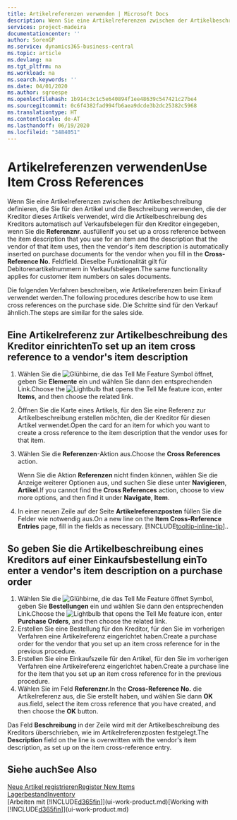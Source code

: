 ```yaml
---
title: Artikelreferenzen verwenden | Microsoft Docs
description: Wenn Sie eine Artikelreferenzen zwischen der Artikelbeschreibung definieren, die Sie für den Artikel und die Beschreibung verwenden, die der Kreditor dieses Artikels verwendet, wird die Artikelbeschreibung des Kreditors automatisch auf Verkaufsbelegen für den Kreditor eingegeben, wenn Sie die **Referenznr.** ausfüllen Feld
services: project-madeira
documentationcenter: ''
author: SorenGP
ms.service: dynamics365-business-central
ms.topic: article
ms.devlang: na
ms.tgt_pltfrm: na
ms.workload: na
ms.search.keywords: ''
ms.date: 04/01/2020
ms.author: sgroespe
ms.openlocfilehash: 1b914c3c1c5e640894f1ee48639c547421c27be4
ms.sourcegitcommit: 0c6f4382fad994fb6aea9dcde3b2dc25382c5968
ms.translationtype: HT
ms.contentlocale: de-AT
ms.lasthandoff: 06/19/2020
ms.locfileid: "3484051"
---
```

# <a name="use-item-cross-references"></a><span data-ttu-id="1f682-104">Artikelreferenzen verwenden</span><span class="sxs-lookup"><span data-stu-id="1f682-104">Use Item Cross References</span></span>
<span data-ttu-id="1f682-105">Wenn Sie eine Artikelreferenzen zwischen der Artikelbeschreibung definieren, die Sie für den Artikel und die Beschreibung verwenden, die der Kreditor dieses Artikels verwendet, wird die Artikelbeschreibung des Kreditors automatisch auf Verkaufsbelegen für den Kreditor eingegeben, wenn Sie die **Referenznr.** ausfüllen</span><span class="sxs-lookup"><span data-stu-id="1f682-105">If you set up a cross reference between the item description that you use for an item and the description that the vendor of that item uses, then the vendor's item description is automatically inserted on purchase documents for the vendor when you fill in the **Cross-Reference No.**</span></span> <span data-ttu-id="1f682-106">Feld</span><span class="sxs-lookup"><span data-stu-id="1f682-106">field.</span></span> <span data-ttu-id="1f682-107">Dieselbe Funktionalität gilt für Debitorenartikelnummern in Verkaufsbelegen.</span><span class="sxs-lookup"><span data-stu-id="1f682-107">The same functionality applies for customer item numbers on sales documents.</span></span>

<span data-ttu-id="1f682-108">Die folgenden Verfahren beschreiben, wie Artikelreferenzen beim Einkauf verwendet werden.</span><span class="sxs-lookup"><span data-stu-id="1f682-108">The following procedures describe how to use item cross references on the purchase side.</span></span> <span data-ttu-id="1f682-109">Die Schritte sind für den Verkauf ähnlich.</span><span class="sxs-lookup"><span data-stu-id="1f682-109">The steps are similar for the sales side.</span></span>

## <a name="to-set-up-an-item-cross-reference-to-a-vendors-item-description"></a><span data-ttu-id="1f682-110">Eine Artikelreferenz zur Artikelbeschreibung des Kreditor einrichten</span><span class="sxs-lookup"><span data-stu-id="1f682-110">To set up an item cross reference to a vendor's item description</span></span>

1. <span data-ttu-id="1f682-111">Wählen Sie die ![Glühbirne, die das Tell Me Feature](media/ui-search/search_small.png "Tell Me-Funktion") Symbol öffnet, geben Sie **Elemente** ein und wählen Sie dann den entsprechenden Link.</span><span class="sxs-lookup"><span data-stu-id="1f682-111">Choose the ![Lightbulb that opens the Tell Me feature](media/ui-search/search_small.png "Tell me what you want to do") icon, enter **Items**, and then choose the related link.</span></span>
2. <span data-ttu-id="1f682-112">Öffnen Sie die Karte eines Artikels, für den Sie eine Referenz zur Artikelbeschreibung erstellen möchten, die der Kreditor für diesen Artikel verwendet.</span><span class="sxs-lookup"><span data-stu-id="1f682-112">Open the card for an item for which you want to create a cross reference to the item description that the vendor uses for that item.</span></span>
3. <span data-ttu-id="1f682-113">Wählen Sie die **Referenzen**-Aktion aus.</span><span class="sxs-lookup"><span data-stu-id="1f682-113">Choose the **Cross References** action.</span></span>

     <span data-ttu-id="1f682-114">Wenn Sie die Aktion **Referenzen** nicht finden können, wählen Sie die Anzeige weiterer Optionen aus, und suchen Sie diese unter **Navigieren**, **Artikel**.</span><span class="sxs-lookup"><span data-stu-id="1f682-114">If you cannot find the **Cross References** action, choose to view more options, and then find it under **Navigate**, **Item**.</span></span>
  
4. <span data-ttu-id="1f682-115">In einer neuen Zeile auf der Seite **Artikelreferenzposten** füllen Sie die Felder wie notwendig aus.</span><span class="sxs-lookup"><span data-stu-id="1f682-115">On a new line on the **Item Cross-Reference Entries** page, fill in the fields as necessary.</span></span> [!INCLUDE[tooltip-inline-tip](includes/tooltip-inline-tip_md.md)]<span data-ttu-id="1f682-116">.</span><span class="sxs-lookup"><span data-stu-id="1f682-116">.</span></span>

## <a name="to-enter-a-vendors-item-description-on-a-purchase-order"></a><span data-ttu-id="1f682-117">So geben Sie die Artikelbeschreibung eines Kreditors auf einer Einkaufsbestellung ein</span><span class="sxs-lookup"><span data-stu-id="1f682-117">To enter a vendor's item description on a purchase order</span></span>

1. <span data-ttu-id="1f682-118">Wählen Sie die ![Glühbirne, die das Tell Me Feature öffnet](media/ui-search/search_small.png "Tell Me-Funktion") Symbol, geben Sie **Bestellungen** ein und wählen Sie dann den entsprechenden Link.</span><span class="sxs-lookup"><span data-stu-id="1f682-118">Choose the ![Lightbulb that opens the Tell Me feature](media/ui-search/search_small.png "Tell me what you want to do") icon, enter **Purchase Orders**, and then choose the related link.</span></span>
2. <span data-ttu-id="1f682-119">Erstellen Sie eine Bestellung für den Kreditor, für den Sie im vorherigen Verfahren eine Artikelreferenz eingerichtet haben.</span><span class="sxs-lookup"><span data-stu-id="1f682-119">Create a purchase order for the vendor that you set up an item cross reference for in the previous procedure.</span></span>
3. <span data-ttu-id="1f682-120">Erstellen Sie eine Einkaufszeile für den Artikel, für den Sie im vorherigen Verfahren eine Artikelreferenz eingerichtet haben.</span><span class="sxs-lookup"><span data-stu-id="1f682-120">Create a purchase line for the item that you set up an item cross reference for in the previous procedure.</span></span>
4. <span data-ttu-id="1f682-121">Wählen Sie im Feld **Referenznr.**</span><span class="sxs-lookup"><span data-stu-id="1f682-121">In the **Cross-Reference No.**</span></span> <span data-ttu-id="1f682-122">die Artikelreferenz aus, die Sie erstellt haben, und wählen Sie dann **OK** aus.</span><span class="sxs-lookup"><span data-stu-id="1f682-122">field, select the item cross reference that you have created, and then choose the **OK** button.</span></span>

<span data-ttu-id="1f682-123">Das Feld **Beschreibung** in der Zeile wird mit der Artikelbeschreibung des Kreditors überschrieben, wie im Artikelreferenzposten festgelegt.</span><span class="sxs-lookup"><span data-stu-id="1f682-123">The **Description** field on the line is overwritten with the vendor's item description, as set up on the item cross-reference entry.</span></span>

## <a name="see-also"></a><span data-ttu-id="1f682-124">Siehe auch</span><span class="sxs-lookup"><span data-stu-id="1f682-124">See Also</span></span>
[<span data-ttu-id="1f682-125">Neue Artikel registrieren</span><span class="sxs-lookup"><span data-stu-id="1f682-125">Register New Items</span></span>](inventory-how-register-new-items.md)  
[<span data-ttu-id="1f682-126">Lagerbestand</span><span class="sxs-lookup"><span data-stu-id="1f682-126">Inventory</span></span>](inventory-manage-inventory.md)  
<span data-ttu-id="1f682-127">[Arbeiten mit [!INCLUDE[d365fin](includes/d365fin_md.md)]](ui-work-product.md)</span><span class="sxs-lookup"><span data-stu-id="1f682-127">[Working with [!INCLUDE[d365fin](includes/d365fin_md.md)]](ui-work-product.md)</span></span>
